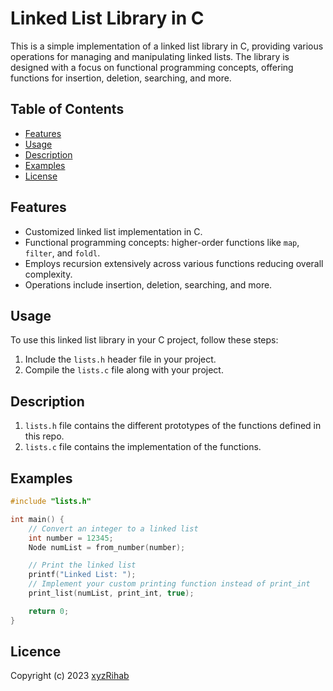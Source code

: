 # Linked List Library in C

This is a simple implementation of a linked list library in C, providing various operations for managing and manipulating linked lists. The library is designed with a focus on functional programming concepts, offering functions for insertion, deletion, searching, and more.

## Table of Contents

- [Features](#features)
- [Usage](#usage)
- [Description](#description)
- [Examples](#examples)
- [License](#license)

## Features

- Customized linked list implementation in C.
- Functional programming concepts: higher-order functions like `map`, `filter`, and `foldl`.
- Employs recursion extensively across various functions reducing overall complexity.
- Operations include insertion, deletion, searching, and more.

## Usage

To use this linked list library in your C project, follow these steps:

1. Include the `lists.h` header file in your project.
2. Compile the `lists.c` file along with your project.

## Description
1. `lists.h` file contains the different prototypes of the functions defined in this repo.
2. `lists.c` file contains the implementation of the functions.

## Examples

```c
#include "lists.h"

int main() {
    // Convert an integer to a linked list
    int number = 12345;
    Node numList = from_number(number);

    // Print the linked list
    printf("Linked List: ");
    // Implement your custom printing function instead of print_int
    print_list(numList, print_int, true);

    return 0;
}
```

## Licence
Copyright (c) 2023 [xyzRihab](https://github.com/xyzRihab)
